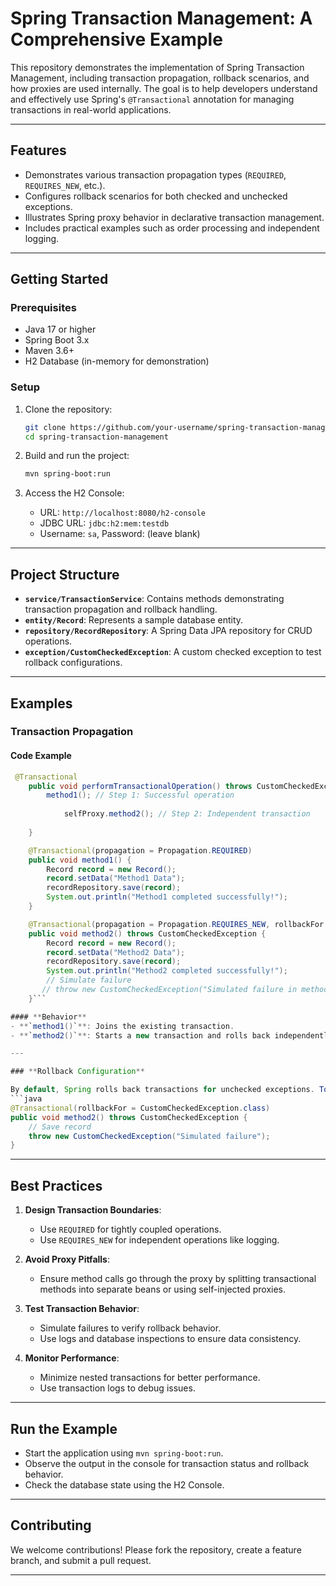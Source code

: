 # Spring Transaction Management: A Comprehensive Example

This repository demonstrates the implementation of Spring Transaction Management, including transaction propagation, rollback scenarios, and how proxies are used internally. The goal is to help developers understand and effectively use Spring's `@Transactional` annotation for managing transactions in real-world applications.

---

## **Features**

- Demonstrates various transaction propagation types (`REQUIRED`, `REQUIRES_NEW`, etc.).
- Configures rollback scenarios for both checked and unchecked exceptions.
- Illustrates Spring proxy behavior in declarative transaction management.
- Includes practical examples such as order processing and independent logging.

---

## **Getting Started**

### **Prerequisites**
- Java 17 or higher
- Spring Boot 3.x
- Maven 3.6+
- H2 Database (in-memory for demonstration)

### **Setup**
1. Clone the repository:
   ```bash
   git clone https://github.com/your-username/spring-transaction-management.git
   cd spring-transaction-management
   ```

2. Build and run the project:
   ```bash
   mvn spring-boot:run
   ```

3. Access the H2 Console:
   - URL: `http://localhost:8080/h2-console`
   - JDBC URL: `jdbc:h2:mem:testdb`
   - Username: `sa`, Password: (leave blank)

---

## **Project Structure**

- **`service/TransactionService`**:
  Contains methods demonstrating transaction propagation and rollback handling.
- **`entity/Record`**:
  Represents a sample database entity.
- **`repository/RecordRepository`**:
  A Spring Data JPA repository for CRUD operations.
- **`exception/CustomCheckedException`**:
  A custom checked exception to test rollback configurations.

---

## **Examples**

### **Transaction Propagation**

#### **Code Example**
```java
 @Transactional
    public void performTransactionalOperation() throws CustomCheckedException {
        method1(); // Step 1: Successful operation
        
            selfProxy.method2(); // Step 2: Independent transaction
         
    }

    @Transactional(propagation = Propagation.REQUIRED)
    public void method1() {
        Record record = new Record();
        record.setData("Method1 Data");
        recordRepository.save(record);
        System.out.println("Method1 completed successfully!");
    }

    @Transactional(propagation = Propagation.REQUIRES_NEW, rollbackFor = CustomCheckedException.class)
    public void method2() throws CustomCheckedException {
        Record record = new Record();
        record.setData("Method2 Data");
        recordRepository.save(record);
        System.out.println("Method2 completed successfully!");
        // Simulate failure
       // throw new CustomCheckedException("Simulated failure in method2!");
    }```

#### **Behavior**
- **`method1()`**: Joins the existing transaction.
- **`method2()`**: Starts a new transaction and rolls back independently on failure.

---

### **Rollback Configuration**

By default, Spring rolls back transactions for unchecked exceptions. To handle checked exceptions, use the `rollbackFor` attribute:
```java
@Transactional(rollbackFor = CustomCheckedException.class)
public void method2() throws CustomCheckedException {
    // Save record
    throw new CustomCheckedException("Simulated failure");
}
```

---

## **Best Practices**

1. **Design Transaction Boundaries**:
   - Use `REQUIRED` for tightly coupled operations.
   - Use `REQUIRES_NEW` for independent operations like logging.

2. **Avoid Proxy Pitfalls**:
   - Ensure method calls go through the proxy by splitting transactional methods into separate beans or using self-injected proxies.

3. **Test Transaction Behavior**:
   - Simulate failures to verify rollback behavior.
   - Use logs and database inspections to ensure data consistency.

4. **Monitor Performance**:
   - Minimize nested transactions for better performance.
   - Use transaction logs to debug issues.

---

## **Run the Example**

- Start the application using `mvn spring-boot:run`.
- Observe the output in the console for transaction status and rollback behavior.
- Check the database state using the H2 Console.

---

## **Contributing**

We welcome contributions! Please fork the repository, create a feature branch, and submit a pull request.

---
